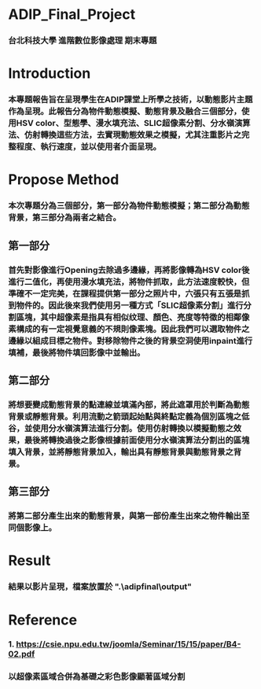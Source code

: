 # ADIP_Final_Project
### 台北科技大學 進階數位影像處理 期末專題

# Introduction
### 本專題報告旨在呈現學生在ADIP課堂上所學之技術，以動態影片主題作為呈現。此報告分為物件動態模擬、動態背景及融合三個部分，使用HSV color、型態學、漫水填充法、SLIC超像素分割、分水嶺演算法、仿射轉換這些方法，去實現動態效果之模擬，尤其注重影片之完整程度、執行速度，並以使用者介面呈現。


# Propose Method
### 本次專題分為三個部分，第一部分為物件動態模擬；第二部分為動態背景，第三部分為兩者之結合。
## 第一部分
### 首先對影像進行Opening去除過多邊緣，再將影像轉為HSV color後進行二值化，再使用漫水填充法，將物件抓取，此方法速度較快，但準確不一定完美，在課程提供第一部分之照片中，六張只有五張是抓到物件的。因此後來我們使用另一種方式「SLIC超像素分割」進行分割區塊，其中超像素是指具有相似纹理、顏色、亮度等特徵的相鄰像素構成的有一定視覺意義的不規則像素塊。因此我們可以選取物件之邊緣以組成目標之物件。對移除物件之後的背景空洞使用inpaint進行填補，最後將物件填回影像中並輸出。
## 第二部分
### 將想要變成動態背景的點連線並填滿內部，將此遮罩用於判斷為動態背景或靜態背景。利用流動之箭頭起始點與終點定義為個別區塊之低谷，並使用分水嶺演算法進行分割。使用仿射轉換以模擬動態之效果，最後將轉換過後之影像根據前面使用分水嶺演算法分割出的區塊填入背景，並將靜態背景加入，輸出具有靜態背景與動態背景之背景。
## 第三部分
### 將第二部分產生出來的動態背景，與第一部份產生出來之物件輸出至同個影像上。

# Result
### 結果以影片呈現，檔案放置於 ".\adipfinal\output"

# Reference
### 1. https://csie.npu.edu.tw/joomla/Seminar/15/15/paper/B4-02.pdf
### 以超像素區域合併為基礎之彩色影像顯著區域分割
